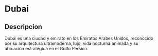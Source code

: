 # Dubai

## Descripcion
Dubái es una ciudad y emirato en los Emiratos Árabes Unidos, reconocido por su arquitectura ultramoderna, lujo, vida nocturna animada y su ubicación estratégica en el Golfo Pérsico.

